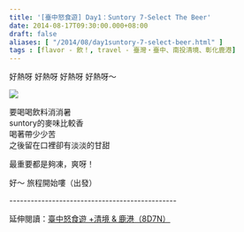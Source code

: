 ```yaml
---
title: '[臺中怒食遊] Day1：Suntory 7-Select The Beer'
date: 2014-08-17T09:30:00.000+08:00
draft: false
aliases: [ "/2014/08/day1suntory-7-select-beer.html" ]
tags : [flavor - 飲！, travel - 臺灣・臺中、南投清境、彰化鹿港]
---
```


好熱呀 好熱呀 好熱呀 好熱呀～  

![](/images/taichung1a.jpg)

要喝喝飲料消消暑  
suntory的麥味比較香  
喝著帶少少苦  
之後留在口裡卻有淡淡的甘甜  
  
最重要都是夠凍，爽呀！  
  
  
好～ 旅程開始嘍（出發）  
  
\-----------------------------------------------  
  
延伸閱讀：[臺中怒食遊 +清境 & 鹿港（8D7N）](https://hidie.net/taichung8d7n/)
